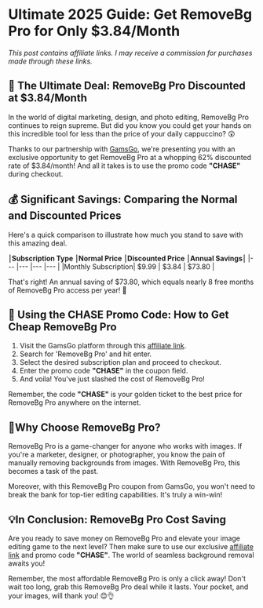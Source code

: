 # Ultimate 2025 Guide: Get RemoveBg Pro for Only $3.84/Month

*This post contains affiliate links. I may receive a commission for purchases made through these links.*

## 🚀 The Ultimate Deal: RemoveBg Pro Discounted at $3.84/Month

In the world of digital marketing, design, and photo editing, RemoveBg Pro continues to reign supreme. But did you know you could get your hands on this incredible tool for less than the price of your daily cappuccino? 😲

Thanks to our partnership with [GamsGo](https://www.gamsgo.com/partner/ykeX7B), we're presenting you with an exclusive opportunity to get RemoveBg Pro at a whopping 62% discounted rate of $3.84/month! And all it takes is to use the promo code **"CHASE"** during checkout. 

## 💰 Significant Savings: Comparing the Normal and Discounted Prices

Here's a quick comparison to illustrate how much you stand to save with this amazing deal. 

⎮**Subscription Type** ⎮**Normal Price** ⎮**Discounted Price** ⎮**Annual Savings**⎮
|---                    |---                |---                    |---             |
|Monthly Subscription| $9.99              | $3.84                | $73.80        |

That's right! An annual saving of $73.80, which equals nearly 8 free months of RemoveBg Pro access per year! 🤑

## 🎁 Using the CHASE Promo Code: How to Get Cheap RemoveBg Pro 

1. Visit the GamsGo platform through this [affiliate link](https://www.gamsgo.com/partner/ykeX7B).
2. Search for 'RemoveBg Pro' and hit enter.
3. Select the desired subscription plan and proceed to checkout.
4. Enter the promo code **"CHASE"** in the coupon field. 
5. And voila! You've just slashed the cost of RemoveBg Pro!

Remember, the code **"CHASE"** is your golden ticket to the best price for RemoveBg Pro anywhere on the internet. 

## 🧐Why Choose RemoveBg Pro?

RemoveBg Pro is a game-changer for anyone who works with images. If you're a marketer, designer, or photographer, you know the pain of manually removing backgrounds from images. With RemoveBg Pro, this becomes a task of the past. 

Moreover, with this RemoveBg Pro coupon from GamsGo, you won't need to break the bank for top-tier editing capabilities. It's truly a win-win!

## 💡In Conclusion: RemoveBg Pro Cost Saving

Are you ready to save money on RemoveBg Pro and elevate your image editing game to the next level? Then make sure to use our exclusive [affiliate link](https://www.gamsgo.com/partner/ykeX7B) and promo code **"CHASE"**. The world of seamless background removal awaits you! 

Remember, the most affordable RemoveBg Pro is only a click away! Don't wait too long, grab this RemoveBg Pro deal while it lasts. Your pocket, and your images, will thank you! 😊👌